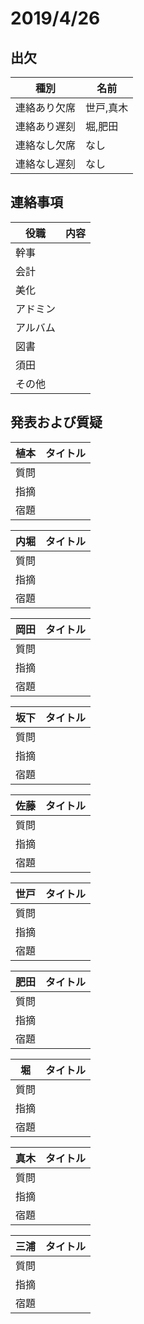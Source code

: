 # 2019/4/26

<!--
タイトルはゼミの日付
-->

## 出欠

<!--
学生一覧
パブロ, 植本, 内堀, 岡田, 坂下, 佐藤, 世戸, 田村, 肥田, 堀, 真木, 三浦
-->

種別 | 名前
-|-
連絡あり欠席 | 世戸,真木
連絡あり遅刻 | 堀,肥田
連絡なし欠席 | なし
連絡なし遅刻 | なし

## 連絡事項

<!--
各役職からの連絡を一覧する．連絡が複数の場合は複数行にするか，行末にbrタグを付ける．
-->

役職 | 内容
-|-
幹事 | 
会計 | 
美化 | 
アドミン | 
アルバム | 
図書 | 
須田 | 
その他 | 

## 発表および質疑

<!--
以下の表にまとめる．項目が複数の場合は複数行にするか，行末にbrタグを付ける．
-->

植本 | タイトル
-|-
質問 | 
指摘 | 
宿題 | 

内堀 | タイトル
-|-
質問 | 
指摘 | 
宿題 | 

岡田 | タイトル
-|-
質問 | 
指摘 | 
宿題 | 

坂下 | タイトル
-|-
質問 | 
指摘 | 
宿題 | 

佐藤 | タイトル
-|-
質問 | 
指摘 | 
宿題 | 

世戸 | タイトル
-|-
質問 | 
指摘 | 
宿題 | 

肥田 | タイトル
-|-
質問 | 
指摘 | 
宿題 | 

堀 | タイトル
-|-
質問 | 
指摘 | 
宿題 | 

真木 | タイトル
-|-
質問 | 
指摘 | 
宿題 | 

三浦 | タイトル
-|-
質問 | 
指摘 | 
宿題 | 

